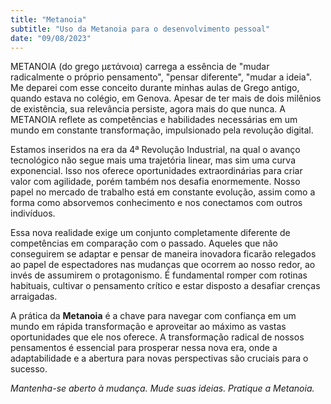 ```yaml
---
title: "Metanoia"
subtitle: "Uso da Metanoia para o desenvolvimento pessoal"
date: "09/08/2023"
---
```


METANOIA (do grego μετάνοια) carrega a essência de "mudar radicalmente o próprio pensamento", "pensar diferente", "mudar a ideia". Me deparei com esse conceito durante minhas aulas de Grego antigo, quando estava no colégio, em Genova. Apesar de ter mais de dois milênios de existência, sua relevância persiste, agora mais do que nunca. A METANOIA reflete as competências e habilidades necessárias em um mundo em constante transformação, impulsionado pela revolução digital.

Estamos inseridos na era da 4ª Revolução Industrial, na qual o avanço tecnológico não segue mais uma trajetória linear, mas sim uma curva exponencial. Isso nos oferece oportunidades extraordinárias para criar valor com agilidade, porém também nos desafia enormemente. Nosso papel no mercado de trabalho está em constante evolução, assim como a forma como absorvemos conhecimento e nos conectamos com outros indivíduos.

Essa nova realidade exige um conjunto completamente diferente de competências em comparação com o passado. Aqueles que não conseguirem se adaptar e pensar de maneira inovadora ficarão relegados ao papel de espectadores nas mudanças que ocorrem ao nosso redor, ao invés de assumirem o protagonismo. É fundamental romper com rotinas habituais, cultivar o pensamento crítico e estar disposto a desafiar crenças arraigadas.

A prática da **Metanoia** é a chave para navegar com confiança em um mundo em rápida transformação e aproveitar ao máximo as vastas oportunidades que ele nos oferece. A transformação radical de nossos pensamentos é essencial para prosperar nessa nova era, onde a adaptabilidade e a abertura para novas perspectivas são cruciais para o sucesso.

*Mantenha-se aberto à mudança. Mude suas ideias. Pratique a Metanoia.*
